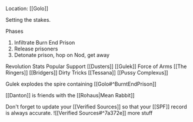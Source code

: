 Location: [[Golo]]

Setting the stakes.

Phases
1.  Infiltrate Burn End Prison
2.  Release prisoners
3.  Detonate prison, hop on Nod, get away
    
Revolution Stats
Popular Support [[Dusters]] [[Gulek]]
Force of Arms [[The Ringers]] [[Bridgers]]
Dirty Tricks [[Tessana]] [[Pussy Complexus]]

Gulek explodes the spire containing [[Golo#^BurntEndPrison]]

[[Danton]] is friends with the [[Rohaus|Mean Rabbit]]


Don't forget to update your [[Verified Sources]] so that your [[SPF]] record is always accurate. 
![[Verified Sources#^7a372e]]
more stuff
